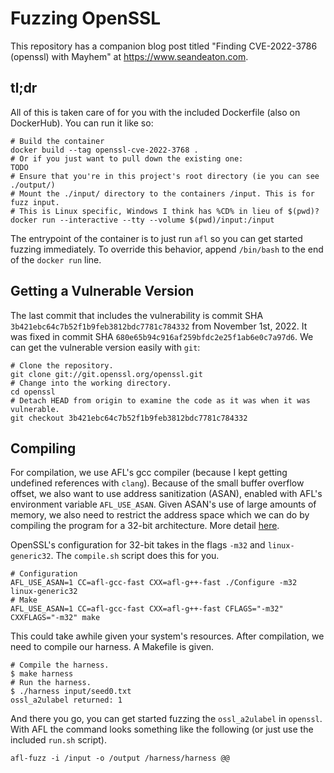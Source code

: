 # Fuzzing OpenSSL

This repository has a companion blog post titled "Finding CVE-2022-3786 (openssl) with Mayhem" at https://www.seandeaton.com.

## tl;dr

All of this is taken care of for you with the included Dockerfile (also on DockerHub). You can run it like so:

```shell
# Build the container
docker build --tag openssl-cve-2022-3768 .
# Or if you just want to pull down the existing one:
TODO
# Ensure that you're in this project's root directory (ie you can see ./output/)
# Mount the ./input/ directory to the containers /input. This is for fuzz input.
# This is Linux specific, Windows I think has %CD% in lieu of $(pwd)?
docker run --interactive --tty --volume $(pwd)/input:/input
```

The entrypoint of the container is to just run `afl` so you can get started
fuzzing immediately. To override this behavior, append `/bin/bash` to the end
of the `docker run` line.

## Getting a Vulnerable Version

The last commit that includes the vulnerability is commit SHA `3b421ebc64c7b52f1b9feb3812bdc7781c784332` from November 1st, 2022. It was fixed in commit SHA `680e65b94c916af259bfdc2e25f1ab6e0c7a97d6`. We can get the vulnerable version easily with `git`:

```shell
# Clone the repository.
git clone git://git.openssl.org/openssl.git
# Change into the working directory.
cd openssl
# Detach HEAD from origin to examine the code as it was when it was vulnerable.
git checkout 3b421ebc64c7b52f1b9feb3812bdc7781c784332
```

## Compiling

For compilation, we use AFL's gcc compiler (because I kept getting undefined
references with `clang`). Because of the small buffer overflow
offset, we also want to use address sanitization (ASAN), enabled with AFL's
environment variable `AFL_USE_ASAN`. Given ASAN's use of large amounts of
memory, we also need to restrict the address space which we can do by compiling
the program for a 32-bit architecture. More detail [here][afl-asan].

OpenSSL's configuration for 32-bit takes in the flags `-m32` and
`linux-generic32`. The `compile.sh` script does this for you.

```shell
# Configuration
AFL_USE_ASAN=1 CC=afl-gcc-fast CXX=afl-g++-fast ./Configure -m32 linux-generic32
# Make
AFL_USE_ASAN=1 CC=afl-gcc-fast CXX=afl-g++-fast CFLAGS="-m32" CXXFLAGS="-m32" make
```

This could take awhile given your system's resources. After compilation, we need
to compile our harness. A Makefile is given.

```shell
# Compile the harness.
$ make harness
# Run the harness.
$ ./harness input/seed0.txt
ossl_a2ulabel returned: 1
```

And there you go, you can get started fuzzing the `ossl_a2ulabel` in `openssl`.
With AFL the command looks something like the following (or just use the
included `run.sh` script).

```shell
afl-fuzz -i /input -o /output /harness/harness @@
```

[afl-asan]: https://afl-1.readthedocs.io/en/latest/notes_for_asan.html
